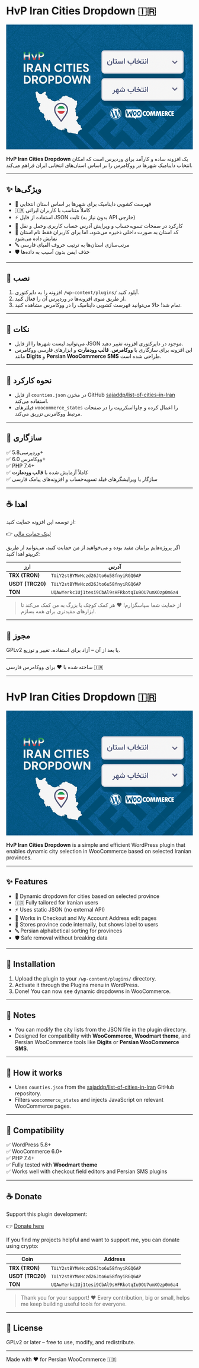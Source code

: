 
# **HvP Iran Cities Dropdown 🇮🇷**

![Logo](logo.png)

**HvP Iran Cities Dropdown** یک افزونه ساده و کارآمد برای وردپرس است که امکان انتخاب داینامیک شهرها در ووکامرس را بر اساس استان‌های انتخابی ایران فراهم می‌کند.

---

## ✨ ویژگی‌ها

- 🚀 فهرست کشویی داینامیک برای شهرها بر اساس استان انتخابی
- 🇮🇷 کاملاً متناسب با کاربران ایرانی
- ⚡ استفاده از فایل JSON ثابت (بدون نیاز به API خارجی)
- 🔄 کارکرد در صفحات تسویه‌حساب و ویرایش آدرس حساب کاربری وحمل و نقل
- 🧠 کد استان به صورت داخلی ذخیره می‌شود، اما برای کاربران فقط نام استان نمایش داده می‌شود
- 🔤 مرتب‌سازی استان‌ها به ترتیب حروف الفبای فارسی
- 🛡️ حذف ایمن بدون آسیب به داده‌ها

---

## 🔧 نصب

1. افزونه را به دایرکتوری `/wp-content/plugins/` آپلود کنید.
2. از طریق منوی افزونه‌ها در وردپرس آن را فعال کنید.
3. تمام شد! حالا می‌توانید فهرست کشویی داینامیک را در ووکامرس مشاهده کنید.

---

## 💬 نکات

- می‌توانید لیست شهرها را از فایل‌ JSON موجود در دایرکتوری افزونه تغییر دهید.
- این افزونه برای سازگاری با **ووکامرس**، **قالب وودمارت** و ابزارهای فارسی ووکامرس مانند **Digits** و **Persian WooCommerce SMS** طراحی شده است.

---

## 🧠 نحوه کارکرد

- از فایل `counties.json` در مخزن GitHub [sajaddp/list-of-cities-in-Iran](https://github.com/sajaddp/list-of-cities-in-Iran) استفاده می‌کند.
- فیلترهای `woocommerce_states` را اعمال کرده و جاوااسکریپت را در صفحات مرتبط ووکامرس تزریق می‌کند.

---

## 🧩 سازگاری

✅ وردپرسی5.8+  
✅ ووکامرس 6.0+  
✅ PHP 7.4+  
✅ کاملاً آزمایش شده با **قالب وودمارت**  
✅ سازگار با ویرایشگرهای فیلد تسویه‌حساب و افزونه‌های پیامک فارسی

---

## ☕ اهدا

از توسعه این افزونه حمایت کنید:

👉 [لینک حمایت مالی](https://hvpworks.github.io/donate-page/)

اگر پروژه‌هایم برایتان مفید بوده و می‌خواهید از من حمایت کنید، می‌توانید از طریق کریپتو اهدا کنید:

| ارز          | آدرس                                    | 
|--------------|-----------------------------------------|
| **TRX (TRON)** | `TUiY2stBYMvHczd26Jto6u58fnyiRGQ6AP`        
| **USDT (TRC20)** | `TUiY2stBYMvHczd26Jto6u58fnyiRGQ6AP`         
| **TON**      | `UQAwYerkc1Uj1tesi9CbAl9sHFRkotqIu9OU7umXOzp0m6a4`        

> از حمایت شما سپاسگزارم! ❤️ هر کمک کوچک یا بزرگ به من کمک می‌کند تا ابزارهای مفیدتری برای همه بسازم.

---

## 📜 مجوز

GPLv2 یا بعد از آن – آزاد برای استفاده، تغییر و توزیع.

---

ساخته شده با ❤️ برای ووکامرس فارسی 🇮🇷


--------------------------------
# HvP Iran Cities Dropdown 🇮🇷

![Logo](logo.png)

**HvP Iran Cities Dropdown** is a simple and efficient WordPress plugin that enables dynamic city selection in WooCommerce based on selected Iranian provinces.

---

## ✨ Features

- 🚀 Dynamic dropdown for cities based on selected province
- 🇮🇷 Fully tailored for Iranian users
- ⚡ Uses static JSON (no external API)
- 🔄 Works in Checkout and My Account Address edit pages
- 🧠 Stores province code internally, but shows label to users
- 🔤 Persian alphabetical sorting for provinces
- 🛡️ Safe removal without breaking data

---

## 🔧 Installation

1. Upload the plugin to your `/wp-content/plugins/` directory.
2. Activate it through the Plugins menu in WordPress.
3. Done! You can now see dynamic dropdowns in WooCommerce.

---

## 💬 Notes

- You can modify the city lists from the JSON file in the plugin directory.
- Designed for compatibility with **WooCommerce**, **Woodmart theme**, and Persian WooCommerce tools like **Digits** or **Persian WooCommerce SMS**.

---

## 🧠 How it works

- Uses `counties.json` from the [sajaddp/list-of-cities-in-Iran](https://github.com/sajaddp/list-of-cities-in-Iran) GitHub repository.
- Filters `woocommerce_states` and injects JavaScript on relevant WooCommerce pages.

---

## 🧩 Compatibility

✅ WordPress 5.8+  
✅ WooCommerce 6.0+  
✅ PHP 7.4+  
✅ Fully tested with **Woodmart theme**  
✅ Works well with checkout field editors and Persian SMS plugins

---

## ☕ Donate

Support this plugin development:

👉 [Donate here](https://hvpworks.github.io/donate-page/)


If you find my projects helpful and want to support me, you can donate using crypto:

| Coin         | Address                                   | 
|--------------|-------------------------------------------|
| **TRX (TRON)** | `TUiY2stBYMvHczd26Jto6u58fnyiRGQ6AP`          
| **USDT (TRC20)** | `TUiY2stBYMvHczd26Jto6u58fnyiRGQ6AP`         
| **TON**      | `UQAwYerkc1Uj1tesi9CbAl9sHFRkotqIu9OU7umXOzp0m6a4`          
> Thank you for your support! ❤️ Every contribution, big or small, helps me keep building useful tools for everyone.
---

## 📜 License

GPLv2 or later – free to use, modify, and redistribute.

---

Made with ❤️ for Persian WooCommerce 🇮🇷

